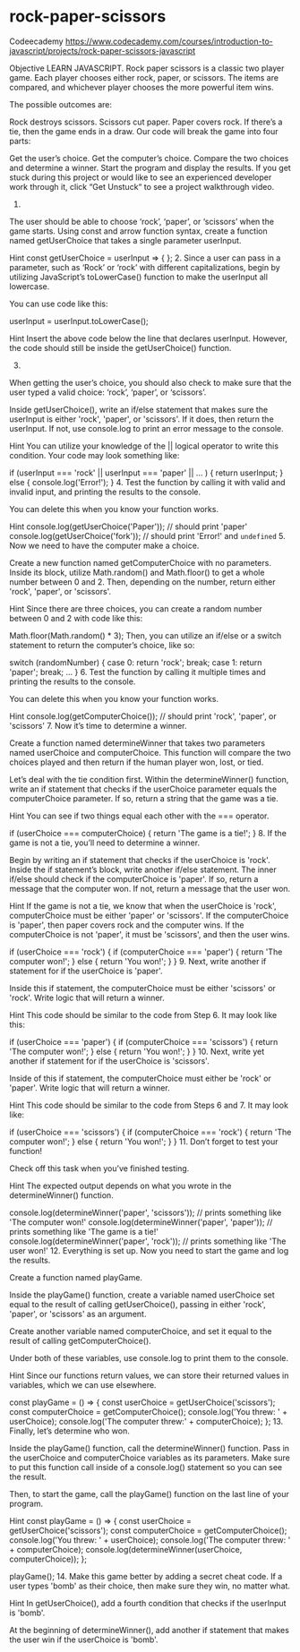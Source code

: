 # rock-paper-scissors
Codeecademy https://www.codecademy.com/courses/introduction-to-javascript/projects/rock-paper-scissors-javascript


Objective LEARN JAVASCRIPT.
Rock paper scissors is a classic two player game. Each player chooses either rock, paper, or scissors. The items are compared, and whichever player chooses the more powerful item wins.

The possible outcomes are:

Rock destroys scissors.
Scissors cut paper.
Paper covers rock.
If there’s a tie, then the game ends in a draw.
Our code will break the game into four parts:

Get the user’s choice.
Get the computer’s choice.
Compare the two choices and determine a winner.
Start the program and display the results.
If you get stuck during this project or would like to see an experienced developer work through it, click “Get Unstuck“ to see a project walkthrough video.

1.
The user should be able to choose ‘rock’, ‘paper’, or ‘scissors’ when the game starts.
Using const and arrow function syntax, create a function named getUserChoice that takes a single parameter userInput.


Hint
const getUserChoice = userInput => {
};
2.
Since a user can pass in a parameter, such as ‘Rock’ or ‘rock’ with different capitalizations, begin by utilizing JavaScript’s toLowerCase() function to make the userInput all lowercase.

You can use code like this:

userInput = userInput.toLowerCase();

Hint
Insert the above code below the line that declares userInput. However, the code should still be inside the getUserChoice() function.

3.
When getting the user’s choice, you should also check to make sure that the user typed a valid choice: ‘rock’, ‘paper’, or ‘scissors’.

Inside getUserChoice(), write an if/else statement that makes sure the userInput is either 'rock', 'paper', or 'scissors'. If it does, then return the userInput. If not, use console.log to print an error message to the console.


Hint
You can utilize your knowledge of the || logical operator to write this condition. Your code may look something like:

if (userInput === 'rock' || userInput === 'paper' || ... ) {
  return userInput;
} else {
  console.log('Error!');
}
4.
Test the function by calling it with valid and invalid input, and printing the results to the console.

You can delete this when you know your function works.


Hint
console.log(getUserChoice('Paper')); // should print 'paper'
console.log(getUserChoice('fork')); // should print 'Error!' and `undefined`
5.
Now we need to have the computer make a choice.

Create a new function named getComputerChoice with no parameters. Inside its block, utilize Math.random() and Math.floor() to get a whole number between 0 and 2. Then, depending on the number, return either 'rock', 'paper', or 'scissors'.


Hint
Since there are three choices, you can create a random number between 0 and 2 with code like this:

Math.floor(Math.random() * 3);
Then, you can utilize an if/else or a switch statement to return the computer’s choice, like so:

switch (randomNumber) {
  case 0:
    return 'rock';
    break;
  case 1:
    return 'paper';
    break;
  ...
}
6.
Test the function by calling it multiple times and printing the results to the console.

You can delete this when you know your function works.


Hint
console.log(getComputerChoice()); // should print 'rock', 'paper', or 'scissors'
7.
Now it’s time to determine a winner.

Create a function named determineWinner that takes two parameters named userChoice and computerChoice. This function will compare the two choices played and then return if the human player won, lost, or tied.

Let’s deal with the tie condition first. Within the determineWinner() function, write an if statement that checks if the userChoice parameter equals the computerChoice parameter. If so, return a string that the game was a tie.


Hint
You can see if two things equal each other with the === operator.

if (userChoice === computerChoice) {
  return 'The game is a tie!';
}
8.
If the game is not a tie, you’ll need to determine a winner.

Begin by writing an if statement that checks if the userChoice is 'rock'. Inside the if statement’s block, write another if/else statement. The inner if/else should check if the computerChoice is 'paper'. If so, return a message that the computer won. If not, return a message that the user won.


Hint
If the game is not a tie, we know that when the userChoice is 'rock', computerChoice must be either 'paper' or 'scissors'. If the computerChoice is 'paper', then paper covers rock and the computer wins. If the computerChoice is not 'paper', it must be 'scissors', and then the user wins.

if (userChoice === 'rock') {
  if (computerChoice === 'paper') {
    return 'The computer won!';
  } else {
    return 'You won!';
  }
}
9.
Next, write another if statement for if the userChoice is 'paper'.

Inside this if statement, the computerChoice must be either 'scissors' or 'rock'. Write logic that will return a winner.


Hint
This code should be similar to the code from Step 6. It may look like this:

if (userChoice === 'paper') {
  if (computerChoice === 'scissors') {
    return 'The computer won!';
  } else {
    return 'You won!';
  }
}
10.
Next, write yet another if statement for if the userChoice is 'scissors'.

Inside of this if statement, the computerChoice must either be 'rock' or 'paper'. Write logic that will return a winner.


Hint
This code should be similar to the code from Steps 6 and 7. It may look like:

if (userChoice === 'scissors') {
  if (computerChoice === 'rock') {
    return 'The computer won!';
  } else {
    return 'You won!';
  }
}
11.
Don’t forget to test your function!

Check off this task when you’ve finished testing.


Hint
The expected output depends on what you wrote in the determineWinner() function.

console.log(determineWinner('paper', 'scissors')); // prints something like 'The computer won!'
console.log(determineWinner('paper', 'paper')); // prints something like 'The game is a tie!'
console.log(determineWinner('paper', 'rock')); // prints something like 'The user won!'
12.
Everything is set up. Now you need to start the game and log the results.

Create a function named playGame.

Inside the playGame() function, create a variable named userChoice set equal to the result of calling getUserChoice(), passing in either 'rock', 'paper', or 'scissors' as an argument.

Create another variable named computerChoice, and set it equal to the result of calling getComputerChoice().

Under both of these variables, use console.log to print them to the console.


Hint
Since our functions return values, we can store their returned values in variables, which we can use elsewhere.

const playGame = () => {
  const userChoice = getUserChoice('scissors');
  const computerChoice = getComputerChoice();
  console.log('You threw: ' + userChoice);
  console.log('The computer threw:' + computerChoice);
};
13.
Finally, let’s determine who won.

Inside the playGame() function, call the determineWinner() function. Pass in the userChoice and computerChoice variables as its parameters. Make sure to put this function call inside of a console.log() statement so you can see the result.

Then, to start the game, call the playGame() function on the last line of your program.


Hint
const playGame = () => {
   const userChoice = getUserChoice('scissors');
   const computerChoice = getComputerChoice();
   console.log('You threw: ' + userChoice);
   console.log('The computer threw: ' + computerChoice);
   console.log(determineWinner(userChoice, computerChoice));
};
 
playGame();
14.
Make this game better by adding a secret cheat code. If a user types 'bomb' as their choice, then make sure they win, no matter what.


Hint
In getUserChoice(), add a fourth condition that checks if the userInput is 'bomb'.

At the beginning of determineWinner(), add another if statement that makes the user win if the userChoice is 'bomb'.
